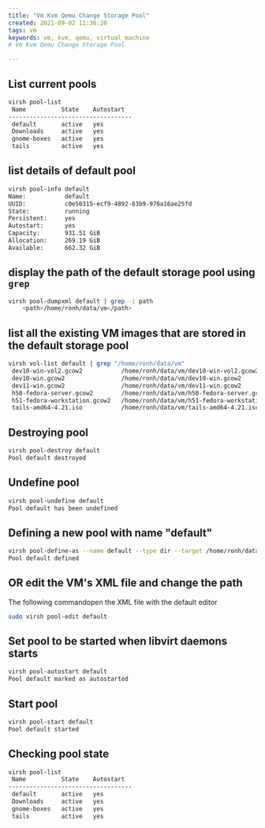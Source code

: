 ```yaml
---
title: "Vm Kvm Qemu Change Storage Pool"
created: 2021-09-02 11:38:20
tags: vm
keywords: vm, kvm, qemu, virtual machine
# Vm Kvm Qemu Change Storage Pool

---
```

## List current pools

```bash
virsh pool-list
 Name          State    Autostart
-----------------------------------
 default       active   yes
 Downloads     active   yes
 gnome-boxes   active   yes
 tails         active   yes
```

## list details of default pool

```bash
virsh pool-info default
Name:           default
UUID:           c0e50315-ecf9-4892-83b9-976a16ae25fd
State:          running
Persistent:     yes
Autostart:      yes
Capacity:       931.51 GiB
Allocation:     269.19 GiB
Available:      662.32 GiB
```

## display the path of the default storage pool using `grep`

```bash
virsh pool-dumpxml default | grep -i path
    <path>/home/ronh/data/vm</path>
```

## list all the existing VM images that are stored in the default storage pool

```bash
virsh vol-list default | grep "/home/ronh/data/vm"
 dev10-win-vol2.gcow2           /home/ronh/data/vm/dev10-win-vol2.gcow2
 dev10-win.gcow2                /home/ronh/data/vm/dev10-win.gcow2
 dev11-win.gcow2                /home/ronh/data/vm/dev11-win.gcow2
 h50-fedora-server.gcow2        /home/ronh/data/vm/h50-fedora-server.gcow2
 h51-fedora-workstation.gcow2   /home/ronh/data/vm/h51-fedora-workstation.gcow2
 tails-amd64-4.21.iso           /home/ronh/data/vm/tails-amd64-4.21.iso
```

## Destroying pool

```bash
virsh pool-destroy default
Pool default destroyed
```

## Undefine pool

```bash
virsh pool-undefine default
Pool default has been undefined
```

## Defining a new pool with name "default"

```bash
virsh pool-define-as --name default --type dir --target /home/ronh/data/vm
Pool default defined
```

## OR edit the VM's XML file and change the path

The following commandopen the XML file with the default editor

```bash
sudo virsh pool-edit default
```

## Set pool to be started when libvirt daemons starts

```bash
virsh pool-autostart default
Pool default marked as autostarted
```

## Start pool

```bash
virsh pool-start default
Pool default started
```

## Checking pool state

```bash
virsh pool-list
 Name          State    Autostart
-----------------------------------
 default       active   yes
 Downloads     active   yes
 gnome-boxes   active   yes
 tails         active   yes
```
